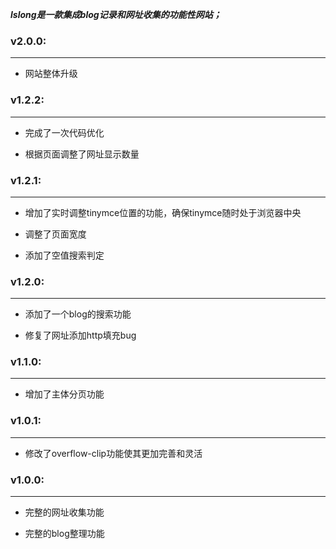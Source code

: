 ***lslong是一款集成blog记录和网址收集的功能性网站；***

### v2.0.0:

---

- 网站整体升级

### v1.2.2:

---

- 完成了一次代码优化

- 根据页面调整了网址显示数量

### v1.2.1:

---

- 增加了实时调整tinymce位置的功能，确保tinymce随时处于浏览器中央

- 调整了页面宽度

- 添加了空值搜索判定

### v1.2.0:

---

- 添加了一个blog的搜索功能

- 修复了网址添加http填充bug

### v1.1.0:

---

- 增加了主体分页功能


### v1.0.1:

---

- 修改了overflow-clip功能使其更加完善和灵活


### v1.0.0:

---

- 完整的网址收集功能

- 完整的blog整理功能
